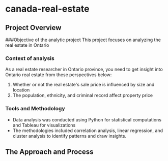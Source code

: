 # canada-real-estate
## Project Overview
###Objective of the analytic project
This project focuses on analyzing the real estate in Ontario 

### Context of analysis
As a real estate researcher in Ontario province, you need to get insight into Ontario real estate from these perspectives below:
1. Whether or not the real estate's sale price is influenced by size and location
2. The population, ethnicity, and criminal record affect property price

### Tools and Methodology
- Data analysis was conducted using Python for statistical computations and Tableau for visualizations
- The methodologies included correlation analysis, linear regression, and cluster analysis to identify patterns and draw insights.

## The Approach and Process
### 
